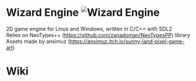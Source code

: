 # Wizard Engine ![Wizard Engine](https://github.com/zanadoman/Wizard-Engine/blob/main/Build/engine/wizard.png)
2D game engine for Linux and Windows, written in C/C++ with SDL2 \
Relies on NeoTypes++ (https://github.com/zanadoman/NeoTypesPP) library\
Assets made by ansimuz (https://ansimuz.itch.io/sunny-land-pixel-game-art)

# Wiki